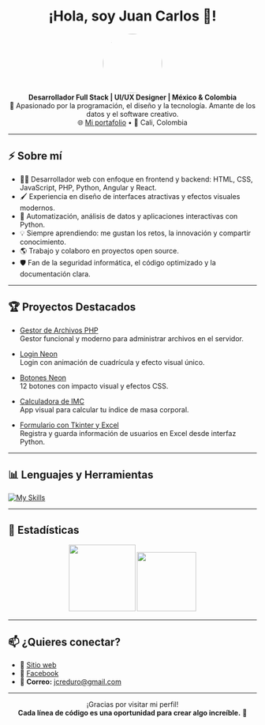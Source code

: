 <h1 align="center">¡Hola, soy Juan Carlos 👋!</h1>
<p align="center">
  <img src="https://avatars.githubusercontent.com/u/69373493?v=4" width="120" style="border-radius:50%">
  <br>
  <b>Desarrollador Full Stack | UI/UX Designer | México & Colombia</b><br>
  🚀 Apasionado por la programación, el diseño y la tecnología. Amante de los datos y el software creativo.<br>
  🌐 <a href="https://jcduro.bexartideas.com/index.php">Mi portafolio</a> • 📍 Cali, Colombia
</p>

---

## ⚡ Sobre mí

- 👨‍💻 Desarrollador web con enfoque en frontend y backend: HTML, CSS, JavaScript, PHP, Python, Angular y React.
- 🖌️ Experiencia en diseño de interfaces atractivas y efectos visuales modernos.
- 🐍 Automatización, análisis de datos y aplicaciones interactivas con Python.
- 💡 Siempre aprendiendo: me gustan los retos, la innovación y compartir conocimiento.
- 🌎 Trabajo y colaboro en proyectos open source.
- 🛡️ Fan de la seguridad informática, el código optimizado y la documentación clara.

---

## 🏆 Proyectos Destacados

- [Gestor de Archivos PHP](https://github.com/jcduro/Gestor_de_Archivos_php)  
  Gestor funcional y moderno para administrar archivos en el servidor.

- [Login Neon](https://github.com/jcduro/Login_Neon)  
  Login con animación de cuadrícula y efecto visual único.

- [Botones Neon](https://github.com/jcduro/Botones_neon)  
  12 botones con impacto visual y efectos CSS.

- [Calculadora de IMC](https://github.com/jcduro/Calculadora_de_IMC)  
  App visual para calcular tu índice de masa corporal.

- [Formulario con Tkinter y Excel](https://github.com/jcduro/Formulario_con_Tkinter_y_Excel)  
  Registra y guarda información de usuarios en Excel desde interfaz Python.

---

## 📊 Lenguajes y Herramientas

[![My Skills](https://skillicons.dev/icons?i=html,css,js,php,python,java,react,angular,mysql,postgres,sqlite,git,github,linux,vscode,figma,bootstrap,tailwind,tkinter&theme=light&perline=8)](https://skillicons.dev)

---

## 🚩 Estadísticas

<p align="center">
  <img src="https://github-readme-stats.vercel.app/api?username=jcduro&show_icons=true&title_color=00c3ff&icon_color=f0fafb&bg_color=292929&text_color=ffffff&hide_title=true" height="135">
  <img src="https://github-readme-stats.vercel.app/api/top-langs/?username=jcduro&layout=compact&bg_color=292929&text_color=ffffff" height="120">
</p>

---

## 📫 ¿Quieres conectar?

- 🔗 [Sitio web](https://jcduro.bexartideas.com/index.php)
- 💬 [Facebook](https://www.facebook.com/profile.php?id=61581848413029)
- 📨 **Correo:** jcreduro@gmail.com

---

<p align="center">
  ¡Gracias por visitar mi perfil!<br>
  <b>Cada línea de código es una oportunidad para crear algo increíble.</b> 🚀
</p>
